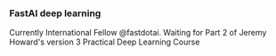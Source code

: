 ### FastAI deep learning 
Currently International Fellow @fastdotai. Waiting for Part 2 of Jeremy Howard's version 3 Practical Deep Learning Course

